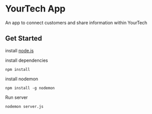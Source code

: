 # YourTech App

An app to connect customers and share information within YourTech 

## Get Started
install <a href="https://nodejs.org/en/download/"> node.js </a>

install dependencies
```
npm install
```

install nodemon
```
npm install -g nodemon
```

Run server
```
nodemon server.js
```